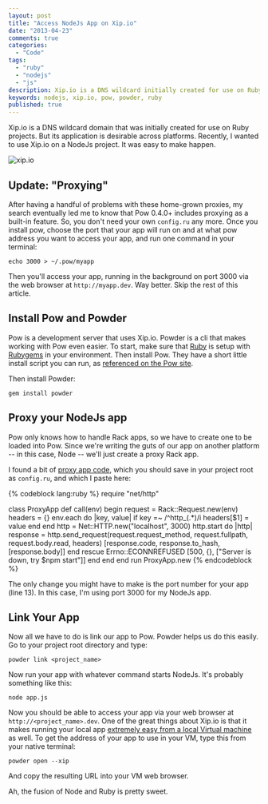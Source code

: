 ```yaml
---
layout: post
title: "Access NodeJs App on Xip.io"
date: "2013-04-23"
comments: true
categories:
  - "Code"
tags:
  - "ruby"
  - "nodejs"
  - "js"
description: Xip.io is a DNS wildcard initially created for use on Ruby projects.  It makes development much nicer in some respects, so it's worth a few steps to get working on a NodeJs project.
keywords: nodejs, xip.io, pow, powder, ruby
published: true
---
```


Xip.io is a DNS wildcard domain that was initially created for use on Ruby projects.  But its application is desirable across platforms.  Recently, I wanted to use Xip.io on a NodeJs project.  It was easy to make happen.

![xip.io](http://i.imgur.com/PJTnZmM.jpg)

<!--more-->

## Update: "Proxying"

After having a handful of problems with these home-grown proxies, my search eventually led me to know that Pow 0.4.0+ includes proxying as a built-in feature.  So, you don't need your own `config.ru` any more.  Once you install pow, choose the port that your app will run on and at what pow address you want to access your app, and run one command in your terminal:

```
echo 3000 > ~/.pow/myapp
```

Then you'll access your app, running in the background on port 3000 via the web browser at `http://myapp.dev`.  Way better.  Skip the rest of this article.

## Install Pow and Powder

Pow is a development server that uses Xip.io.  Powder is a cli that makes working with Pow even easier.  To start, make sure that [Ruby](http://www.ruby-lang.org/en/downloads/) is setup with [Rubygems](http://rubygems.org) in your environment.  Then install Pow.  They have a short little install script you can run, as [referenced on the Pow site](http://pow.cx/).

Then install Powder:

```
gem install powder
```

## Proxy your NodeJs app

Pow only knows how to handle Rack apps, so we have to create one to be loaded into Pow.  Since we're writing the guts of our app on another platform -- in this case, Node -- we'll just create a proxy Rack app.

I found a bit of [proxy app code](https://github.com/linjunpop/node-with-pow), which you should save in your project root as `config.ru`, and which I paste here:

{% codeblock lang:ruby %}
require "net/http"

class ProxyApp
  def call(env)
    begin
      request = Rack::Request.new(env)
      headers = {}
      env.each do |key, value|
        if key =~ /^http_(.*)/i
          headers[$1] = value
        end
      end
      http = Net::HTTP.new("localhost", 3000)
      http.start do |http|
        response = http.send_request(request.request_method, request.fullpath, request.body.read, headers)
        [response.code, response.to_hash, [response.body]]
      end
    rescue Errno::ECONNREFUSED
      [500, {}, ["Server is down, try $npm start"]]
    end
  end
end
run ProxyApp.new
{% endcodeblock %}

The only change you might have to make is the port number for your app (line 13).  In this case, I'm using port 3000 for my NodeJs app.

## Link Your App

Now all we have to do is link our app to Pow.  Powder helps us do this easily.  Go to your project root directory and type:

```
powder link <project_name>
```

Now run your app with whatever command starts NodeJs.  It's probably something like this:

```
node app.js
```

Now you should be able to access your app via your web browser at `http://<project_name>.dev`.  One of the great things about Xip.io is that it makes running your local app [extremely easy from a local Virtual machine](http://jaketrent.com/post/run-pow-server-on-vm/) as well.  To get the address of your app to use in your VM, type this from your native terminal:

```
powder open --xip
```

And copy the resulting URL into your VM web browser.

Ah, the fusion of Node and Ruby is pretty sweet.
